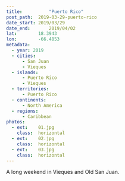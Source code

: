 ```yaml
---
title:			"Puerto Rico"
post_path:	2019-03-29-puerto-rico
date_start:	2019/03/29
date_end:		2019/04/02
lat:        18.3943
lon:        -66.4853
metadata:
  - year: 2019
  - cities:
      - San Juan
      - Vieques
  - islands:
      - Puerto Rico
      - Vieques
  - territories:
      - Puerto Rico
  - continents:
      - North America
  - regions:
      - Caribbean
photos:
  - ext:    01.jpg
    class:  horizontal
  - ext:    02.jpg
    class:  horizontal
  - ext:    03.jpg
    class:  horizontal
---
```

A long weekend in Vieques and Old San Juan.